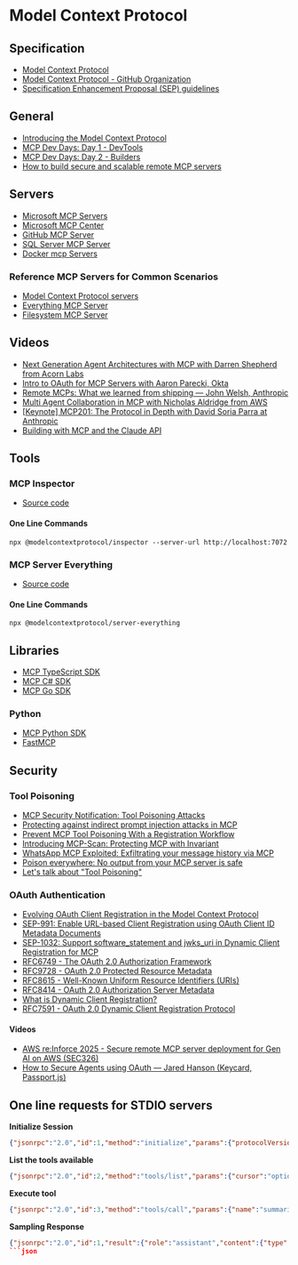 # Model Context Protocol

## Specification

- [Model Context Protocol](https://modelcontextprotocol.io)
- [Model Context Protocol - GitHub Organization](https://github.com/modelcontextprotocol)
- [Specification Enhancement Proposal (SEP) guidelines](https://modelcontextprotocol.io/community/sep-guidelines)

## General

- [Introducing the Model Context Protocol](https://www.anthropic.com/news/model-context-protocol)
- [MCP Dev Days: Day 1 - DevTools](https://www.youtube.com/watch?v=8-okWLAUI3Q)
- [MCP Dev Days: Day 2 - Builders](https://www.youtube.com/watch?v=lHuxDMMkGJ8)
- [How to build secure and scalable remote MCP servers](https://github.blog/ai-and-ml/generative-ai/how-to-build-secure-and-scalable-remote-mcp-servers/)

## Servers

- [Microsoft MCP Servers](https://github.com/microsoft/mcp)
- [Microsoft MCP Center ](https://mcp.azure.com/)
- [GitHub MCP Server](https://github.com/github/github-mcp-server)
- [SQL Server MCP Server](https://github.com/Azure-Samples/SQL-AI-samples/tree/main/MssqlMcp/dotnet)
- [Docker mcp Servers](https://hub.docker.com/u/mcp)

### Reference MCP Servers for Common Scenarios

- [Model Context Protocol servers](https://github.com/modelcontextprotocol/servers)
- [Everything MCP Server](https://github.com/modelcontextprotocol/servers/tree/main/src/everything)
- [Filesystem MCP Server](https://github.com/modelcontextprotocol/servers/tree/main/src/filesystem)

## Videos

- [Next Generation Agent Architectures with MCP with Darren Shepherd from Acorn Labs](https://www.youtube.com/watch?v=z4vgc3lFMYM)
- [Intro to OAuth for MCP Servers with Aaron Parecki, Okta](https://www.youtube.com/watch?v=mYKMwZcGynw)
- [Remote MCPs: What we learned from shipping — John Welsh, Anthropic](https://www.youtube.com/watch?v=0NHCyq8bBcM)
- [Multi Agent Collaboration in MCP with Nicholas Aldridge from AWS](https://www.youtube.com/watch?v=XreKuebKpaA)
- [[Keynote] MCP201: The Protocol in Depth with David Soria Parra at Anthropic](https://www.youtube.com/watch?v=C_nqAWHsldo)
- [Building with MCP and the Claude API](https://www.youtube.com/watch?v=aZLr962R6Ag)

## Tools

### MCP Inspector

- [Source code](https://github.com/modelcontextprotocol/inspector)

#### One Line Commands

```pwsh
npx @modelcontextprotocol/inspector --server-url http://localhost:7072
```

### MCP Server Everything

- [Source code](https://github.com/modelcontextprotocol/servers/tree/main/src/everything)

#### One Line Commands

```pwsh
npx @modelcontextprotocol/server-everything
```

## Libraries

- [MCP TypeScript SDK](https://github.com/modelcontextprotocol/typescript-sdk)
- [MCP C# SDK](https://github.com/modelcontextprotocol/csharp-sdk)
- [MCP Go SDK](https://github.com/modelcontextprotocol/go-sdk)

### Python

- [MCP Python SDK](https://github.com/modelcontextprotocol/python-sdk)
- [FastMCP](https://gofastmcp.com)

## Security

### Tool Poisoning

- [MCP Security Notification: Tool Poisoning Attacks](https://invariantlabs.ai/blog/mcp-security-notification-tool-poisoning-attacks)
- [Protecting against indirect prompt injection attacks in MCP](https://devblogs.microsoft.com/blog/protecting-against-indirect-injection-attacks-mcp)
- [Prevent MCP Tool Poisoning With a Registration Workflow](https://www.solo.io/blog/prevent-mcp-tool-poisoning-with-registration-workflow)
- [Introducing MCP-Scan: Protecting MCP with Invariant](https://invariantlabs.ai/blog/introducing-mcp-scan)
- [WhatsApp MCP Exploited: Exfiltrating your message history via MCP](https://invariantlabs.ai/blog/whatsapp-mcp-exploited)
- [Poison everywhere: No output from your MCP server is safe](https://www.cyberark.com/resources/threat-research-blog/poison-everywhere-no-output-from-your-mcp-server-is-safe)
- [Let's talk about "Tool Poisoning"](https://www.epicai.pro/lets-talk-about-tool-poisoning)

### OAuth Authentication

- [Evolving OAuth Client Registration in the Model Context Protocol](https://blog.modelcontextprotocol.io/posts/client_registration/)
- [SEP-991: Enable URL-based Client Registration using OAuth Client ID Metadata Documents](https://github.com/modelcontextprotocol/modelcontextprotocol/issues/991)
- [SEP-1032: Support software_statement and jwks_uri in Dynamic Client Registration for MCP](https://github.com/modelcontextprotocol/modelcontextprotocol/issues/1032)
- [RFC6749 - The OAuth 2.0 Authorization Framework](https://datatracker.ietf.org/doc/html/rfc6749)
- [RFC9728 - OAuth 2.0 Protected Resource Metadata](https://datatracker.ietf.org/doc/html/rfc9728/)
- [RFC8615 - Well-Known Uniform Resource Identifiers (URIs)](https://datatracker.ietf.org/doc/html/rfc8615)
- [RFC8414 - OAuth 2.0 Authorization Server Metadata](https://datatracker.ietf.org/doc/html/rfc8414)
- [What is Dynamic Client Registration?](https://www.descope.com/learn/post/dynamic-client-registration)
- [RFC7591 - OAuth 2.0 Dynamic Client Registration Protocol](https://datatracker.ietf.org/doc/html/rfc7591)

#### Videos

- [AWS re:Inforce 2025 - Secure remote MCP server deployment for Gen AI on AWS (SEC326)](https://www.youtube.com/watch?v=lC2dLQZAlo8)
- [How to Secure Agents using OAuth — Jared Hanson (Keycard, Passport.js)](https://www.youtube.com/watch?v=blmAkayzE8M)

## One line requests for STDIO servers

**Initialize Session**

```json
{"jsonrpc":"2.0","id":1,"method":"initialize","params":{"protocolVersion":"2024-11-05","capabilities":{"roots":{"listChanged":true},"sampling":{},"elicitation":{}},"clientInfo":{"name":"ExampleClient","title":"Example Client Display Name","version":"1.0.0"}}}
```

**List the tools available**

```json
{"jsonrpc":"2.0","id":2,"method":"tools/list","params":{"cursor":"optional-cursor-value"}}
```

**Execute tool**

```json
{"jsonrpc":"2.0","id":3,"method":"tools/call","params":{"name":"summarize","arguments":{"text":"Hello World from Microsoft!"}}}
```

**Sampling Response**

```json
{"jsonrpc":"2.0","id":1,"result":{"role":"assistant","content":{"type":"text","text":"The capital of France is Paris."},"model":"claude-3-sonnet-20240307","stopReason":"endTurn"}}
```json
 